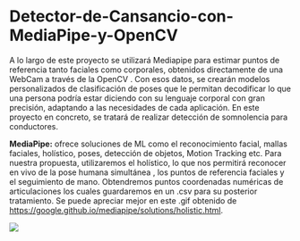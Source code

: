 # Detector-de-Cansancio-con-MediaPipe-y-OpenCV
A lo largo de este proyecto se utilizará Mediapipe para estimar puntos de referencia tanto faciales como corporales, obtenidos directamente de una WebCam a través de la OpenCV . Con esos datos, se crearán modelos personalizados de clasificación de poses que le permitan decodificar lo que una persona podría estar diciendo con su lenguaje corporal con gran precisión, adaptando a las necesidades de cada aplicación. En este proyecto en concreto, se tratará de realizar detección de somnolencia para conductores.

**MediaPipe:** ofrece soluciones de ML como el reconocimiento facial, mallas faciales, holístico, poses, detección de objetos, Motion Tracking etc. Para nuestra propuesta, utilizaremos el holístico, lo que nos permitirá reconocer en vivo de la pose humana simultánea , los puntos de referencia faciales y el seguimiento de mano. Obtendremos puntos coordenadas numéricas de articulaciones los cuales guardaremos en un .csv para su posterior tratamiento. Se puede apreciar mejor en este .gif obtenido de https://google.github.io/mediapipe/solutions/holistic.html.
 
<div style="width: 100%; clear: both;">
<div style="float: center; width: 100%;">
<img src="https://google.github.io/mediapipe/images/mobile/holistic_sports_and_gestures_example.gif", align="center">
